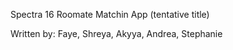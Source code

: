 Spectra 16
Roomate Matchin App (tentative title)

Written by:
Faye, Shreya, Akyya, Andrea, Stephanie


